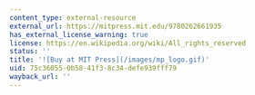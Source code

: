 ```yaml
---
content_type: external-resource
external_url: https://mitpress.mit.edu/9780262661935
has_external_license_warning: true
license: https://en.wikipedia.org/wiki/All_rights_reserved
status: ''
title: '![Buy at MIT Press](/images/mp_logo.gif)'
uid: 75c36055-0b58-41f3-8c34-defe939fff79
wayback_url: ''
---
```

